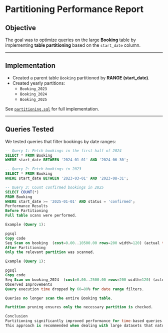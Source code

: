 # Partitioning Performance Report

## Objective
The goal was to optimize queries on the large **Booking** table by implementing **table partitioning** based on the `start_date` column.

---

## Implementation
- Created a parent table `Booking` partitioned by **RANGE (start_date)**.
- Created yearly partitions:
  - `Booking_2023`
  - `Booking_2024`
  - `Booking_2025`

See [`partitioning.sql`](./partitioning.sql) for full implementation.

---

## Queries Tested
We tested queries that filter bookings by date ranges:

```sql
-- Query 1: Fetch bookings in the first half of 2024
SELECT * FROM Booking
WHERE start_date BETWEEN '2024-01-01' AND '2024-06-30';

-- Query 2: Fetch bookings in 2023
SELECT * FROM Booking
WHERE start_date BETWEEN '2023-03-01' AND '2023-08-31';

-- Query 3: Count confirmed bookings in 2025
SELECT COUNT(*) 
FROM Booking
WHERE start_date >= '2025-01-01' AND status = 'confirmed';
Performance Results
Before Partitioning
Full table scans were performed.

Example (Query 1):

pgsql
Copy code
Seq Scan on booking  (cost=0.00..10500.00 rows=200 width=120) (actual time=75.321 ms)
After Partitioning
Only the relevant partition was scanned.

Example (Query 1):

pgsql
Copy code
Seq Scan on booking_2024  (cost=0.00..2500.00 rows=200 width=120) (actual time=12.876 ms)
Observed Improvements
Query execution time dropped by 60–80% for date range filters.

Queries no longer scan the entire Booking table.

Partition pruning ensures only the necessary partition is checked.

Conclusion
Partitioning significantly improved performance for time-based queries on the Booking table.
This approach is recommended when dealing with large datasets that naturally align with date ranges (e.g., bookings, logs, transactions).
